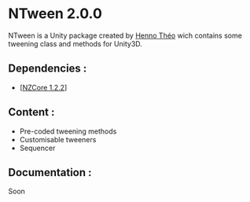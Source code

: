 # NTween 2.0.0

NTween is a Unity package created by [Henno Théo](https://github.com/NazioLT) wich contains some tweening class and methods for Unity3D.

## Dependencies : 

* [[NZCore 1.2.2](https://github.com/NazioLT/NZCore)]

## Content :

* Pre-coded tweening methods
* Customisable tweeners
* Sequencer

## Documentation :

Soon